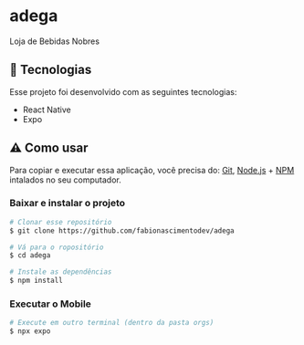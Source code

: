 # adega

Loja de Bebidas Nobres

## 🚀 Tecnologias

Esse projeto foi desenvolvido com as seguintes tecnologias:

- React Native
- Expo

## ⚠ Como usar

Para copiar e executar essa aplicação, você precisa do: [Git](https://git-scm.com), [Node.js](https://nodejs.org/en) + [NPM](https://www.npmjs.com/) intalados no seu computador.

### Baixar e instalar o projeto

```bash
# Clonar esse repositório
$ git clone https://github.com/fabionascimentodev/adega

# Vá para o ropositório
$ cd adega

# Instale as dependências
$ npm install
```
### Executar o Mobile

```bash
# Execute em outro terminal (dentro da pasta orgs)
$ npx expo
